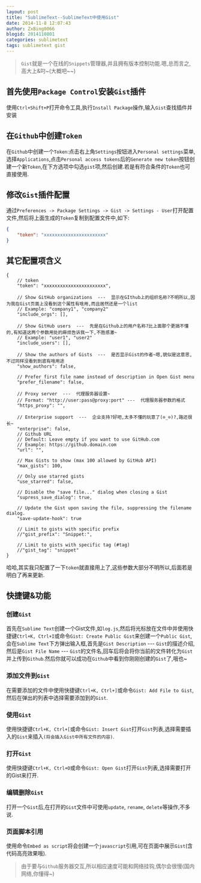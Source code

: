 ```yaml
---
layout: post
title: "SublimeText--SublimeText中使用Gist"
date: 2014-11-8 12:07:43
author: ZxBing0066
blogid: 2014110801
categories: sublimetext
tags: sublimetext gist
---
```


> `Gist`就是一个在线的`Snippets`管理器,并且拥有版本控制功能.嗯,总而言之,高大上&叼~(大概吧~~)

## 首先使用`Package Control`安装`Gist`插件

使用`Ctrl+Shift+P`打开命令工具,执行`Install Package`操作,输入`Gist`查找插件并安装

## 在`Github`中创建`Token`

在`Github`中创建一个`Token`:点击右上角`Settings`按钮进入`Personal settings`菜单,选择`Applications`,点击`Personal access tokens`后的`Generate new token`按钮创建一个新`Token`,在下方选项中勾选`gist`项,然后创建.若是有符合条件的`Token`也可直接使用.

## 修改`Gist`插件配置

通过`Preferences -> Package Settings -> Gist -> Settings - User`打开配置文件,然后将上面生成的`Token`复制到配置文件中,如下:

```json
{
	"token": "xxxxxxxxxxxxxxxxxxxxxxx"
}
```

## 其它配置项含义

```
{
	// token
	"token": "xxxxxxxxxxxxxxxxxxxxxxx",

	// Show GitHub organizations  ---  显示在GIthub上的组织名称?不明所以,因为我在Gist页面上没看到这个属性有啥用,而且居然还是一个list
	// Example: "company1", "company2"
	"include_orgs": [],

	// Show GitHub users  ---  先是在Github上的用户名称?比上面那个更搞不懂的,有知道这两个参数用处的麻烦告诉我一下,不胜感激~
	// Example: "user1", "user2"
	"include_users": [],

	// Show the authors of Gists  ---  是否显示Gist的作者~嗯,貌似是这意思,不过同样没看到到底有啥用途
	"show_authors": false,

	// Prefer first file name instead of description in Open Gist menu
	"prefer_filename": false,

	// Proxy server  ---  代理服务器设置~
	// Format: "http://user:pass@proxy:port" ---  代理服务器参数的格式
	"https_proxy": "",

	// Enterprise support  ---  企业支持?好吧,太多不懂的玩意了(⊙_⊙)?,路还很长~
	"enterprise": false,
	// Github URL
	// Default: Leave empty if you want to use GitHub.com
	// Example: https://github.domain.com
	"url": "",

	// Max Gists to show (max 100 allowed by GitHub API)
	"max_gists": 100,

	// Only use starred gists
	"use_starred": false,

	// Disable the "save file..." dialog when closing a Gist
	"supress_save_dialog": true,

	// Update the Gist upon saving the file, suppressing the filename dialog.
	"save-update-hook": true

	// Limit to gists with specific prefix
	//"gist_prefix": "Snippet:",

	// Limit to gists with specific tag (#tag)
	//"gist_tag": "snippet"
}
```

哈哈,其实我只配置了一下`token`就直接用上了,这些参数大部分不明所以,后面若是明白了再来更新.

## 快捷键&功能

### 创建`Gist`
首先在`Sublime Text`创建一个Gist文件,如`log.js`,然后将光标放在文件中并使用快捷键`Ctrl+K, Ctrl+I`或命令`Gist: Create Public Gist`来创建一个`Public Gist`,会在`Sublime Text`下方弹出输入框,首先是`Gist Description`  ---  `Gist`的描述介绍,然后是`Gist File Name`  ---  `Gist`的文件名,回车后将会将你当前的文件转化为`Gist`并上传到`Github`.然后你就可以成功在`Github`中看到你刚刚创建的`Gist`了,哦也~

### 添加文件到`Gist`
在需要添加的文件中使用快捷键`Ctrl+K, Ctrl+]`或命令`Gist: Add File to Gist`,然后在弹出的列表中选择需要添加到的`Gist`.

### 使用`Gist`
使用快捷键`Ctrl+K, Ctrl+[`或命令`Gist: Insert Gist`打开`Gist`列表,选择需要插入的`Gist`来插入`(将会插入Gist中所有文件的内容)`.

### 打开`Gist`
使用快捷键`Ctrl+K, Ctrl+O`或命令`Gist: Open Gist`打开`Gist`列表,选择需要打开的Gist来打开.

### 编辑删除`Gist`
打开一个`Gist`后,在打开的`Gist`文件中可使用`update`, `rename`, `delete`等操作,不多说.

### 页面脚本引用
使用命令`Embed as script`将会创建一个`javascript`引用,可在页面中展示`Gist`(含代码高亮效果哦).

> 由于要与`Github`服务器交互,所以相应速度可能和网络挂钩,偶尔会很慢(国内网络,你懂得~)